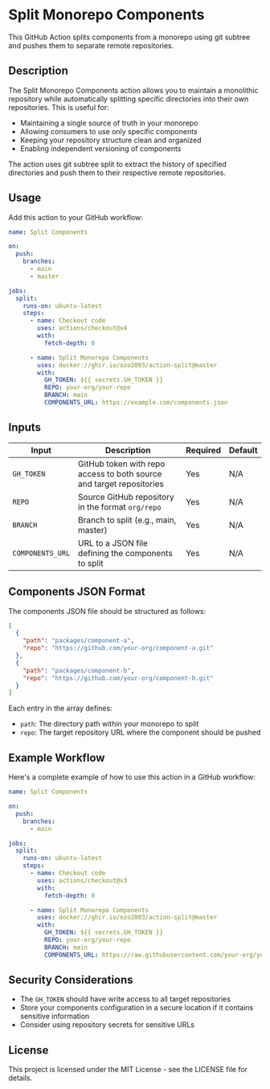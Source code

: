 # Split Monorepo Components

This GitHub Action splits components from a monorepo using git subtree and pushes them to separate remote repositories.

## Description

The Split Monorepo Components action allows you to maintain a monolithic repository while automatically splitting specific directories into their own repositories. This is useful for:

- Maintaining a single source of truth in your monorepo
- Allowing consumers to use only specific components
- Keeping your repository structure clean and organized
- Enabling independent versioning of components

The action uses git subtree split to extract the history of specified directories and push them to their respective remote repositories.

## Usage

Add this action to your GitHub workflow:

```yaml
name: Split Components

on:
  push:
    branches:
      - main
      - master

jobs:
  split:
    runs-on: ubuntu-latest
    steps:
      - name: Checkout code
        uses: actions/checkout@v4
        with:
          fetch-depth: 0

      - name: Split Monorepo Components
        uses: docker://ghcr.io/ozo2003/action-split@master
        with:
          GH_TOKEN: ${{ secrets.GH_TOKEN }}
          REPO: your-org/your-repo
          BRANCH: main
          COMPONENTS_URL: https://example.com/components.json
```

## Inputs

| Input | Description | Required | Default |
|-------|-------------|----------|---------|
| `GH_TOKEN` | GitHub token with repo access to both source and target repositories | Yes | N/A |
| `REPO` | Source GitHub repository in the format `org/repo` | Yes | N/A |
| `BRANCH` | Branch to split (e.g., main, master) | Yes | N/A |
| `COMPONENTS_URL` | URL to a JSON file defining the components to split | Yes | N/A |

## Components JSON Format

The components JSON file should be structured as follows:

```json
[
  {
    "path": "packages/component-a",
    "repo": "https://github.com/your-org/component-a.git"
  },
  {
    "path": "packages/component-b",
    "repo": "https://github.com/your-org/component-b.git"
  }
]
```

Each entry in the array defines:
- `path`: The directory path within your monorepo to split
- `repo`: The target repository URL where the component should be pushed

## Example Workflow

Here's a complete example of how to use this action in a GitHub workflow:

```yaml
name: Split Components

on:
  push:
    branches:
      - main

jobs:
  split:
    runs-on: ubuntu-latest
    steps:
      - name: Checkout code
        uses: actions/checkout@v3
        with:
          fetch-depth: 0

      - name: Split Monorepo Components
        uses: docker://ghcr.io/ozo2003/action-split@master
        with:
          GH_TOKEN: ${{ secrets.GH_TOKEN }}
          REPO: your-org/your-repo
          BRANCH: main
          COMPONENTS_URL: https://raw.githubusercontent.com/your-org/your-repo/main/components.json
```

## Security Considerations

- The `GH_TOKEN` should have write access to all target repositories
- Store your components configuration in a secure location if it contains sensitive information
- Consider using repository secrets for sensitive URLs

## License

This project is licensed under the MIT License - see the LICENSE file for details.
